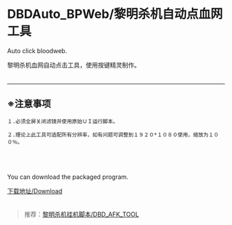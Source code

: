 # DBDAuto_BPWeb/黎明杀机自动点血网工具
Auto click  bloodweb.

黎明杀机血网自动点击工具，使用按键精灵制作。  
　　
  
------------------------------  
  ## ※注意事项
    
    １.必须全屏关闭滤镜并使用原始ＵＩ运行脚本。　　
      
    ２.理论上此工具可适配所有分辨率，如有问题可调整到１９２０*１０８０使用，缩放为１００％。   
    　　

   
  　　
    
You can download the packaged program.  

[下载地址/Download](https://github.com/WKhistory/DBDAuto_BPWeb/releases)  
　　
  
> 推荐：[黎明杀机挂机脚本/DBD_AFK_TOOL](https://github.com/maskrs/DBD_AFK_TOOL/releases)　　
　　
  
